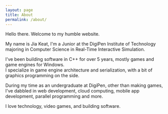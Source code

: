 ```yaml
---
layout: page
title: About
permalink: /about/
---
```


Hello there. Welcome to my humble website. <br>

My name is Jia Keat, I'm a Junior at the DigiPen Institute of Technology majoring in Computer Science in Real-Time Interactive Simulation.

I've been building software in C++ for over 5 years, mostly games and game engines for Windows. <br>
I specialize in game engine architecture and serialization, with a bit of graphics programming on the side.

During my time as an undergraduate at DigiPen, other than making games, I've dabbled in web development, cloud computing, mobile app development, parallel programming and more.

I love technology, video games, and building software.
